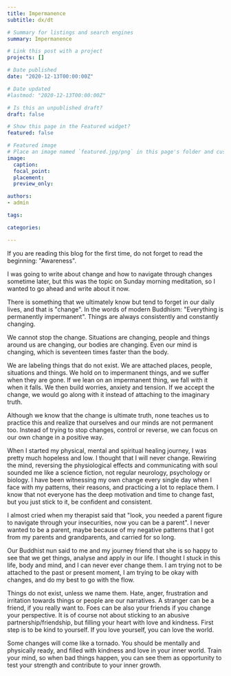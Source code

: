 ```yaml
---
title: Impermanence
subtitle: dx/dt

# Summary for listings and search engines
summary: Impermanence

# Link this post with a project
projects: []

# Date published
date: "2020-12-13T00:00:00Z"

# Date updated
#lastmod: "2020-12-13T00:00:00Z"

# Is this an unpublished draft?
draft: false

# Show this page in the Featured widget?
featured: false

# Featured image
# Place an image named `featured.jpg/png` in this page's folder and customize its options here.
image:
  caption: 
  focal_point:
  placement: 
  preview_only: 

authors:
- admin

tags:

categories:

---
```


If you are reading this blog for the first time, do not forget to read the beginning: "Awareness".

I was going to write about change and how to navigate through changes sometime later, but  this was the topic on Sunday morning meditation, so I wanted to go ahead and write about it now. 

There is something that we ultimately know but tend to forget in our daily lives, and that is "change". In the words of modern Buddhism: "Everything is permanently impermanent". Things are always consistently and constantly changing.

We cannot stop the change. Situations are changing, people and things around us are changing, our bodies are changing. Even our mind is changing, which is seventeen times faster than the body. 

We are labeling things that do not exist. We are attached places, people, situations and things. We hold on to impermanent things, and we suffer when they are gone. If we lean on an impermanent thing, we fall with it when it falls. We then build worries, anxiety and tension. If we accept the change, we would go along with it instead of attaching to the imaginary truth. 

Although we know that the change is ultimate truth, none teaches us to practice this and realize that ourselves and our minds are not permanent too. Instead of trying to stop changes, control or reverse, we can focus on our own change in a positive way.

When I started my physical, mental and spiritual healing journey, I was pretty much hopeless and low. I thought that I will never change. Rewiring the mind, reversing the physiological effects and communicating with soul sounded me like a science fiction, not regular neurology, psychology or biology. I have been witnessing my own change every single day when I face with my patterns, their reasons, and practicing a lot to replace them. I know that not everyone has the deep motivation and time to change fast, but you just stick to it, be confident and consistent.

I almost cried when my therapist said that "look, you needed a parent figure to navigate through your insecurities, now you can be a parent". I never wanted to be a parent, maybe because of my negative patterns that I got from my parents and grandparents, and carried for so long. 

Our Buddhist nun said to me and my journey friend that she is so happy to see that we get things, analyse and apply in our life. I thought I stuck in this life, body and mind, and I can never ever change them. I am trying not to be attached to the past or present moment, I am trying to be okay with changes, and do my best to go with the flow. 

Things do not exist, unless we name them. Hate, anger, frustration and irritation towards things or people are our narratives. A stranger can be a friend, if you really want to. Foes can be also your friends if you change your perspective. It is of course not about sticking to an abusive partnership/friendship, but filling your heart with love and kindness. First step is to be kind to yourself. If you love yourself, you can love the world. 

Some changes will come like a tornado. You should be mentally and physically ready, and filled with kindness and love in your inner world. Train your mind, so when bad things happen, you can see them as opportunity to test your strength and contribute to your inner growth.  



